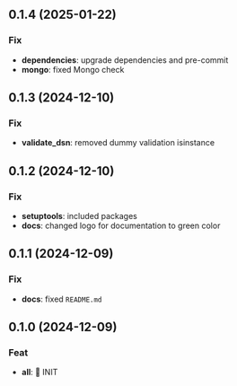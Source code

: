## 0.1.4 (2025-01-22)

### Fix

- **dependencies**: upgrade dependencies and pre-commit
- **mongo**: fixed Mongo check

## 0.1.3 (2024-12-10)

### Fix

- **validate_dsn**: removed dummy validation isinstance

## 0.1.2 (2024-12-10)

### Fix

- **setuptools**: included packages
- **docs**: changed logo for documentation to green color

## 0.1.1 (2024-12-09)

### Fix

- **docs**: fixed `README.md`

## 0.1.0 (2024-12-09)

### Feat

- **all**: 🚀 INIT

